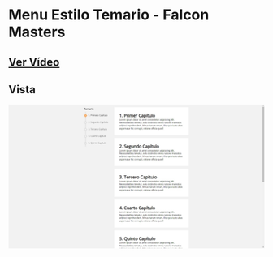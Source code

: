 # Menu Estilo Temario - Falcon Masters

## [Ver Vídeo](https://youtu.be/vMlUVh8Dmac)
## Vista
![View](view.jpg)